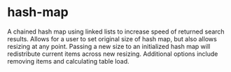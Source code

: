 # hash-map
A chained hash map using linked lists to increase speed of returned search results. Allows for a user to set original size of hash map, but also allows resizing at any point. Passing a new size to an initialized hash map will redistribute current items across new resizing. Additional options include removing items and calculating table load.
